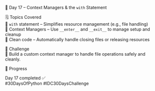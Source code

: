 📅 Day 17 – Context Managers & the `with` Statement

🗒️ Topics Covered  
🔹 `with` statement – Simplifies resource management (e.g., file handling)  
🔹 Context Managers – Use `__enter__` and `__exit__` to manage setup and cleanup  
🔹 Clean code – Automatically handle closing files or releasing resources  

🎯 Challenge  
🔧 Build a custom context manager to handle file operations safely and cleanly.

📌 Progress  

Day 17 completed ✅  
#30DaysOfPython #IDC30DaysChallenge
